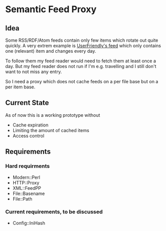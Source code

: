 Semantic Feed Proxy
===================

Idea
----

Some RSS/RDF/Atom feeds contain only few items which rotate out quite
quickly. A very extrem example is
[UserFriendly's feed](http://www.userfriendly.org/rss/uf.rss) which
only contains one (relevant) item and changes every day.

To follow them my feed reader would need to fetch them at
least once a day. But my feed reader does not run if I'm
e.g. travelling and I still don't want to not miss any entry.

So I need a proxy which does not cache feeds on a per file base but on
a per item base.

Current State
-------------

As of now this is a working prototype without

* Cache expiration
* Limiting the amount of cached items
* Access control

Requirements
------------

### Hard requirments

* Modern::Perl
* HTTP::Proxy
* XML::FeedPP
* File::Basename
* File::Path

### Current requirements, to be discussed

* Config::IniHash
